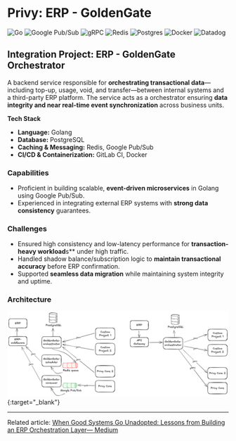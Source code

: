 # Privy: ERP - GoldenGate


![Go](https://img.shields.io/badge/go-%2300ADD8.svg?style=for-the-badge&logo=go&logoColor=white)
![Google Pub/Sub](https://img.shields.io/badge/googlepubsub-%234285F4?style=for-the-badge&logo=googlepubsub&logoColor=white)
![gRPC](https://img.shields.io/badge/gRPC-%23244b5a?style=for-the-badge&logoColor=%23244b5a)
![Redis](https://img.shields.io/badge/redis-%23DD0031.svg?style=for-the-badge&logo=redis&logoColor=white)
![Postgres](https://img.shields.io/badge/postgres-%23316192.svg?style=for-the-badge&logo=postgresql&logoColor=white)
![Docker](https://img.shields.io/badge/docker-%230db7ed.svg?style=for-the-badge&logo=docker&logoColor=white)
![Datadog](https://img.shields.io/badge/datadog-%23632CA6.svg?style=for-the-badge&logo=datadog&logoColor=white)

## Integration Project: ERP - GoldenGate Orchestrator

A backend service responsible for **orchestrating transactional data**—including top-up, usage, void, and transfer—between internal systems and a third-party ERP platform. The service acts as a orchestrator ensuring **data integrity and near real-time event synchronization** across business units.

**Tech Stack**

- **Language:** Golang
- **Database:** PostgreSQL
- **Caching & Messaging:** Redis, Google Pub/Sub
- **CI/CD & Containerization:** GitLab CI, Docker

### Capabilities

- Proficient in building scalable, **event-driven microservices** in Golang using Google Pub/Sub.
- Experienced in integrating external ERP systems with **strong data consistency** guarantees.

### Challenges

- Ensured high consistency and low-latency performance for **transaction-heavy workload**s** under high traffic.
- Handled shadow balance/subscription logic to **maintain transactional accuracy** before ERP confirmation.
- Supported **seamless data migration** while maintaining system integrity and uptime.

### Architecture

[![Privy: ERP - GoldenGate Architecture](images/privy_erp_golden_gate_architecture.png)](images/privy_erp_golden_gate_architecture.png){:target="_blank"}

____

Related article: [When Good Systems Go Unadopted: Lessons from Building an ERP Orchestration Layer— Medium](https://medium.com/@ymanshur/when-good-systems-go-unadopted-lessons-from-building-an-erp-orchestration-layer-2695c238daf4)

